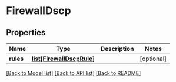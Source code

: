 # FirewallDscp

## Properties
Name | Type | Description | Notes
------------ | ------------- | ------------- | -------------
**rules** | [**list[FirewallDscpRule]**](FirewallDscpRule.md) |  | [optional] 

[[Back to Model list]](../README.md#documentation-for-models) [[Back to API list]](../README.md#documentation-for-api-endpoints) [[Back to README]](../README.md)


